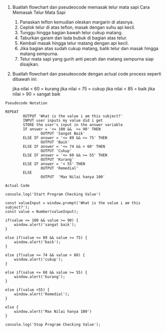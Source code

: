 <!-- Pseudeocode -->
1)  Buatlah flowchart dan pseudeocode memasak telur mata sapi
    Cara Memasak Telur Mata Sapi

    1. Panaskan teflon kemudian oleskan margarin di atasnya.
    2. Ceplok telur di atas teflon, masak dengan suhu api kecil. 
    3. Tunggu hingga bagian bawah telur cukup matang. 
    4. Taburkan garam dan lada bubuk di bagian atas telur.
    5. Kembali masak hingga telur matang dengan api kecil. 
    6. Jika bagian atas sudah cukup matang, balik telur dan masak hingga matang sempurna. 
    7. Telur mata sapi yang gurih anti pecah dan matang sempurna siap disajikan.



2)  Buatlah flowchart dan pseudeocode dengan actual code process seperti dibawah ini:

    jika nilai < 60 = kurang
    jika nilai < 75 = cukup
    jika nilai < 85 = baik
    jika nilai > 90 = sangat baik


<!-- Pseudocode Notation -->
    Pseudocode Notation

    REPEAT
            OUTPUT 'What is the value i am this subject?'
            INPUT user inputs my value did i get
            STORE the user's input in the answer variable
            IF answer = '<= 100 &&  >= 90' THEN
		            OUTPUT 'Sangat Baik'
            ELSE IF answer = '<= 89 && >= 75' THEN
                    OUTPUT 'Baik'
            ELSE IF answer = '<= 74 && > 60' THEN
                    OUTPUT 'Cukup'
            ELSE IF answer = '<= 60 && >= 55' THEN
                    OUTPUT 'Kurang'        
	        ELSE IF answer = '< 55' THEN
		            OUTPUT 'Remedial'
            ELSE
                    OUTPUT  'Max Nilai hanya 100'

  

<!-- Actual Code  -->
    Actual Code

    console.log('Start Program Checking Value')

    const valueInput = window.prompt('What is the value i am this subject?');
    const value = Number(valueInput);

    if(value <= 100 && value >= 90) {
        window.alert('sangat baik');
    }

    else if(value <= 89 && value >= 75) {
        window.alert('baik');
    }

    else if(value <= 74 && value > 60) {
        window.alert('cukup');
    }

    else if(value <= 60 && value >= 55) {
        window.alert('kurang');
    }

    else if(value <55) {
        window.alert('Remedial');
    }

    else {
        window.alert('Max Nilai hanya 100')
    }

    console.log('Stop Program Checking Value');



    

